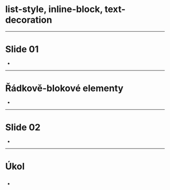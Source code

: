 <!-- .slide: data-state="c-slide-inter" -->

#  list-style, inline-block, text-decoration

---

# Slide 01

>>>
*

---

# Řádkově-blokové elementy

>>>
*

---

# Slide 02

>>>
*

---

<!-- .slide: data-state="c-slide-task" -->

# Úkol

##

>>>
*

